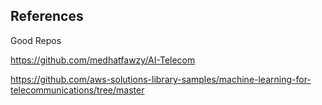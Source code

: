 ## References



Good Repos

https://github.com/medhatfawzy/AI-Telecom

https://github.com/aws-solutions-library-samples/machine-learning-for-telecommunications/tree/master